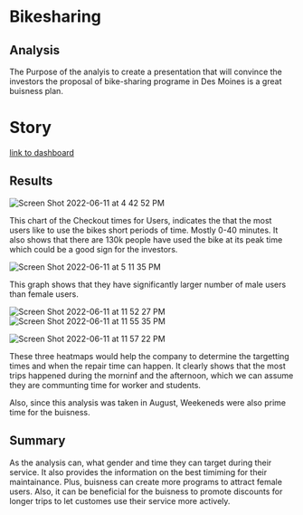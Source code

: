 # Bikesharing

## Analysis

The Purpose of the analyis to create a presentation that will convince the investors the proposal of bike-sharing programe in Des Moines is a great buisness plan. 

# Story 
[link to dashboard](https://public.tableau.com/app/profile/seo.kyoung.shin/viz/NYCCitibikesAnalysis/NYCStory?publish=yes)

## Results 

![Screen Shot 2022-06-11 at 4 42 52 PM](https://user-images.githubusercontent.com/100255000/173293359-44b5bdbf-6e0d-4332-9b2f-4de6db6d0b2a.png)

This chart of the Checkout times for Users, indicates the that the most users like to use the bikes short periods of time. Mostly 0-40 minutes. It also shows that there are 130k people have used the bike at its peak time which could be a good sign for the investors. 

![Screen Shot 2022-06-11 at 5 11 35 PM](https://user-images.githubusercontent.com/100255000/173293700-be514a56-2f81-4a29-bb87-883e6d1a66f3.png)

This graph shows that they have significantly larger number of male users than female users. 


![Screen Shot 2022-06-11 at 11 52 27 PM](https://user-images.githubusercontent.com/100255000/173294037-7a23db66-72c8-4f4b-88a7-e1c044e8620e.png)
![Screen Shot 2022-06-11 at 11 55 35 PM](https://user-images.githubusercontent.com/100255000/173294042-b96e3c15-6c42-4625-90ea-ffe58888bf45.png)

![Screen Shot 2022-06-11 at 11 57 22 PM](https://user-images.githubusercontent.com/100255000/173294049-d7ebfe66-5e0d-474a-8b8f-e48ac7ae2b01.png)

These three heatmaps would help the company to determine the targetting times and when the repair time can happen. It clearly shows that the most trips happened during the morninf and the afternoon, which we can assume they are communting time for worker and students. 

Also, since this analysis was taken in August, Weekeneds were also prime time for the buisness. 

## Summary

As the analysis can, what gender and time they can target during their service. It also provides the information on the best timiming for their maintainance. Plus, buisness can create more programs to attract female users. Also, it can be beneficial for the buisness to promote discounts for longer trips to let customes use their service more actively. 
